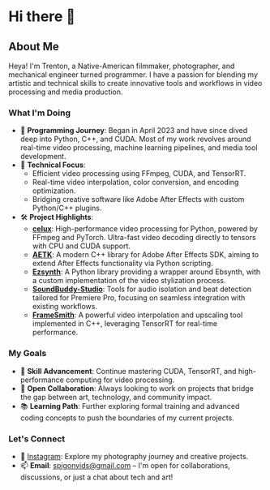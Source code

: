 
# Hi there 👋

## About Me

Heya! I'm Trenton, a Native-American filmmaker, photographer, and mechanical engineer turned programmer. I have a passion for blending my artistic and technical skills to create innovative tools and workflows in video processing and media production.

### What I'm Doing

- 🌟 **Programming Journey**: Began in April 2023 and have since dived deep into Python, C++, and CUDA. Most of my work revolves around real-time video processing, machine learning pipelines, and media tool development.
- 🚀 **Technical Focus**: 
  - Efficient video processing using FFmpeg, CUDA, and TensorRT.
  - Real-time video interpolation, color conversion, and encoding optimization.
  - Bridging creative software like Adobe After Effects with custom Python/C++ plugins.
- 🛠️ **Project Highlights**:
  - **[celux](https://github.com/Trentonom0r3/celux)**: High-performance video processing for Python, powered by FFmpeg and PyTorch. Ultra-fast video decoding directly to tensors with CPU and CUDA support.
  - **[AETK](https://github.com/Trentonom0r3/AETK)**: A modern C++ library for Adobe After Effects SDK, aiming to extend After Effects functionality via Python scripting.
  - **[Ezsynth](https://github.com/Trentonom0r3/Ezsynth)**: A Python library providing a wrapper around Ebsynth, with a custom implementation of the video stylization process.
  - **[SoundBuddy-Studio](https://github.com/Trentonom0r3/SoundBuddy-Studio)**: Tools for audio isolation and beat detection tailored for Premiere Pro, focusing on seamless integration with existing workflows.
  - **[FrameSmith](https://github.com/Trentonom0r3/FrameSmith)**: A powerful video interpolation and upscaling tool implemented in C++, leveraging TensorRT for real-time performance.

### My Goals

- 🎯 **Skill Advancement**: Continue mastering CUDA, TensorRT, and high-performance computing for video processing.
- 🤝 **Open Collaboration**: Always looking to work on projects that bridge the gap between art, technology, and community impact.
- 📚 **Learning Path**: Further exploring formal training and advanced coding concepts to push the boundaries of my current projects.

### Let's Connect

- 📸 [Instagram](https://www.instagram.com/blind.3ye/): Explore my photography journey and creative projects.
- 📫 **Email**: [spigonvids@gmail.com](mailto:spigonvids@gmail.com) – I'm open for collaborations, discussions, or just a chat about tech and art!

